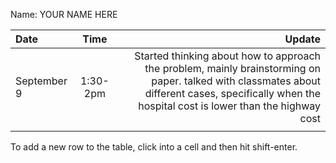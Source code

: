 Name: YOUR NAME HERE

| Date        |   Time   |                                                                                                                                                                                              Update |
|:------------|:--------:|----------------------------------------------------------------------------------------------------------------------------------------------------------------------------------------------------:|
| September 9 | 1:30-2pm | Started thinking about how to approach the problem, mainly brainstorming on paper. talked with classmates about different cases, specifically when the hospital cost is lower than the highway cost |
|             |          |                                                                                                                                                                                                     |


To add a new row to the table, click into a cell and then hit shift-enter.